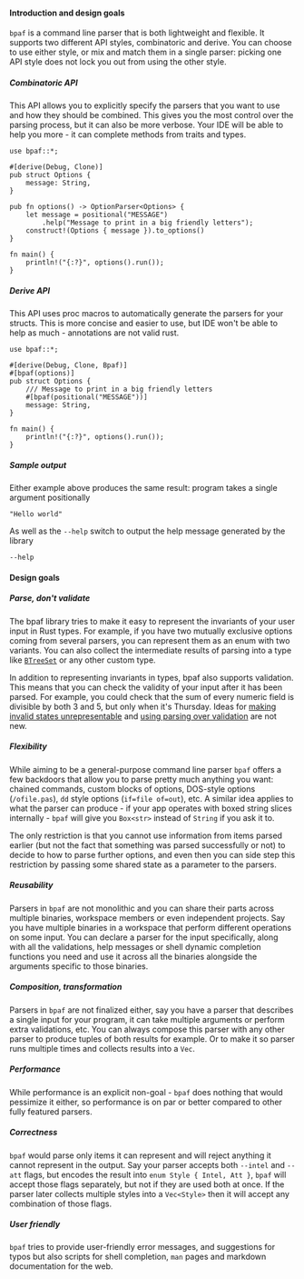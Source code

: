 #### Introduction and design goals

`bpaf` is a command line parser that is both lightweight and flexible. It supports two different
API styles, combinatoric and derive. You can choose to use either style, or mix and match them in
a single parser: picking one API style does not lock you out from using the other style.

##### Combinatoric API

This API allows you to explicitly specify the parsers that you want to use and how they should
be combined. This gives you the most control over the parsing process, but it can also be more
verbose. Your IDE will be able to help you more - it can complete methods from traits and types.

```rust,id:1
use bpaf::*;

#[derive(Debug, Clone)]
pub struct Options {
    message: String,
}

pub fn options() -> OptionParser<Options> {
    let message = positional("MESSAGE")
        .help("Message to print in a big friendly letters");
    construct!(Options { message }).to_options()
}

fn main() {
    println!("{:?}", options().run());
}
```

##### Derive API

This API uses proc macros to automatically generate the parsers for your structs. This is more
concise and easier to use, but IDE won't be able to help as much - annotations are not valid
rust.


```rust,id:2
use bpaf::*;

#[derive(Debug, Clone, Bpaf)]
#[bpaf(options)]
pub struct Options {
    /// Message to print in a big friendly letters
    #[bpaf(positional("MESSAGE"))]
    message: String,
}

fn main() {
    println!("{:?}", options().run());
}
```

##### Sample output

Either example above produces the same result: program takes a single argument positionally

```run,id:1,id:2
"Hello world"
```

As well as the `--help` switch to output the help message generated by the library

```run,id:1,id:2
--help
```

#### Design goals

##### Parse, don't validate

The bpaf library tries to make it easy to represent the invariants of your user input in Rust
types. For example, if you have two mutually exclusive options coming from several parsers, you
can represent them as an enum with two variants. You can also collect the intermediate results
of parsing into a type like [`BTreeSet`](std::collections::BTreeSet) or any other custom type.

In addition to representing invariants in types, bpaf also supports validation. This means that
you can check the validity of your input after it has been parsed. For example, you could check
that the sum of every numeric field is divisible by both 3 and 5, but only when it's Thursday.
Ideas for
[making invalid states unrepresentable](https://geeklaunch.io/blog/make-invalid-states-unrepresentable/)
and [using parsing over validation](https://lexi-lambda.github.io/blog/2019/11/05/parse-don-t-validate/)
are not new.

##### Flexibility

While aiming to be a general-purpose command line parser `bpaf` offers a few backdoors that
allow you to parse pretty much anything you want: chained commands, custom blocks of options,
DOS-style options (`/ofile.pas`), `dd` style options (`if=file of=out`), etc. A similar idea applies
to what the parser can produce - if your app operates with boxed string slices internally - `bpaf`
will give you `Box<str>` instead of `String` if you ask it to.

The only restriction is that you cannot use information from items parsed earlier (but not
the fact that something was parsed successfully or not) to decide to how to parse further
options, and even then you can side step this restriction by passing some shared state as a
parameter to the parsers.

##### Reusability

Parsers in `bpaf` are not monolithic and you can share their parts across multiple binaries,
workspace members or even independent projects. Say you have multiple binaries in a workspace
that perform different operations on some input. You can declare a parser for the input
specifically, along with all the validations, help messages or shell dynamic completion
functions you need and use it across all the binaries alongside the arguments specific to
those binaries.

##### Composition, transformation

Parsers in `bpaf` are not finalized either, say you have a parser that describes a single input
for your program, it can take multiple arguments or perform extra validations, etc. You can
always compose this parser with any other parser to produce tuples of both results for example.
Or to make it so parser runs multiple times and collects results into a `Vec`.

##### Performance

While performance is an explicit non-goal - `bpaf` does nothing that would pessimize it either,
so performance is on par or better compared to other fully featured parsers.

##### Correctness

`bpaf` would parse only items it can represent and will reject anything it cannot represent
in the output. Say your parser accepts both `--intel` and `--att` flags, but encodes the result
into `enum Style { Intel, Att }`, `bpaf` will accept those flags separately, but not if they
are used both at once. If the parser later collects multiple styles into a `Vec<Style>` then it
will accept any combination of those flags.

##### User friendly

`bpaf` tries to provide user-friendly error messages, and suggestions for typos but also scripts
for shell completion, `man` pages and markdown documentation for the web.
